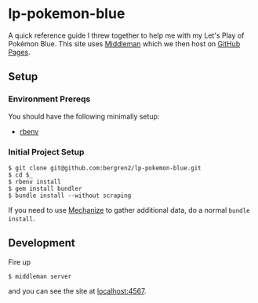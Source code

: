 # lp-pokemon-blue

A quick reference guide I threw together to help me with my Let's Play of Pokémon Blue.
This site uses [Middleman](http://middlemanapp.com/) which we then host on
[GitHub Pages](https://pages.github.com/).

## Setup

### Environment Prereqs

You should have the following minimally setup:

- [rbenv](https://github.com/sstephenson/rbenv)

### Initial Project Setup

    $ git clone git@github.com:bergren2/lp-pokemon-blue.git
    $ cd $_
    $ rbenv install
    $ gem install bundler
    $ bundle install --without scraping

If you need to use [Mechanize](https://github.com/sparklemotion/mechanize) to
gather additional data, do a normal `bundle install`.

## Development

Fire up

    $ middleman server

and you can see the site at [localhost:4567](http://localhost:4567).
